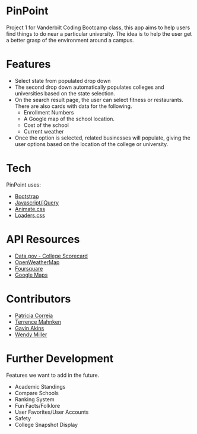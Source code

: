 # PinPoint
Project 1 for Vanderbilt Coding Bootcamp class, this app aims to help users find things to do near a particular university. The idea is to help the user get a better grasp of the environment around a campus.

# Features

  * Select state from populated drop down
  * The second drop down automatically populates colleges and universities based on the state selection.
  * On the search result page, the user can select fitness or restaurants. There are also cards with data for the following. 
     * Enrollment Numbers
     * A Google map of the school location.
     * Cost of the school
     * Current weather
  * Once the option is selected, related businesses will populate, giving the user options based on the location of the college or university.


# Tech
PinPoint uses:

* [Bootstrap]
* [Javascript/jQuery]
* [Animate.css]
* [Loaders.css]

# API Resources
  
  * [Data.gov - College Scorecard]
  * [OpenWeatherMap]
  * [Foursquare]
  * [Google Maps]

# Contributors

 * [Patricia Correia]
 * [Terrence Mahnken]
 * [Gavin Akins]
 * [Wendy Miller]
 
 # Further Development
 Features we want to add in the future.
 
  * Academic Standings
  * Compare Schools
  * Ranking System
  * Fun Facts/Folklore
  * User Favorites/User Accounts
  * Safety
  * College Snapshot Display



  [Bootstrap]: <https://getbootstrap.com/>
  [Javascript/jQuery]: <https://jquery.com/>
  [Animate.css]: <https://daneden.github.io/animate.css/>
  [Loaders.css]: <https://connoratherton.com/loaders>
  [Data.gov - College Scorecard]: <https://collegescorecard.ed.gov/data/documentation/>
  [OpenWeatherMap]: <https://openweathermap.org/api>
  [Foursquare]: <https://developer.foursquare.com/>
  [Google Maps]: <https://developers.google.com/maps/documentation/javascript/tutorial>
  [Patricia Correia]: <https://github.com/heyimhibi>
  [Terrence Mahnken]: <https://github.com/TerrenceMM2>
  [Gavin Akins]: <https://github.com/GBAkins>
  [Wendy Miller]: <https://github.com/wendmiller>
  
  
